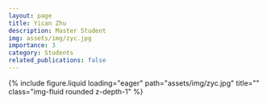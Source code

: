 ```yaml
---
layout: page
title: Yican Zhu
description: Master Student
img: assets/img/zyc.jpg
importance: 3
category: Students
related_publications: false
---
```




<div class="row">
    <div class="col-sm-8 mt-3 mt-md-0">
        <!-- <p>Email: zyc25@m.fudan.edu.cn</p> -->
        <!-- <p>Master Student</p> -->
    </div>
    <div class="col-sm-4 mt-3 mt-md-0">
        {% include figure.liquid loading="eager" path="assets/img/zyc.jpg" title="" class="img-fluid rounded z-depth-1" %}
    </div>
</div>
